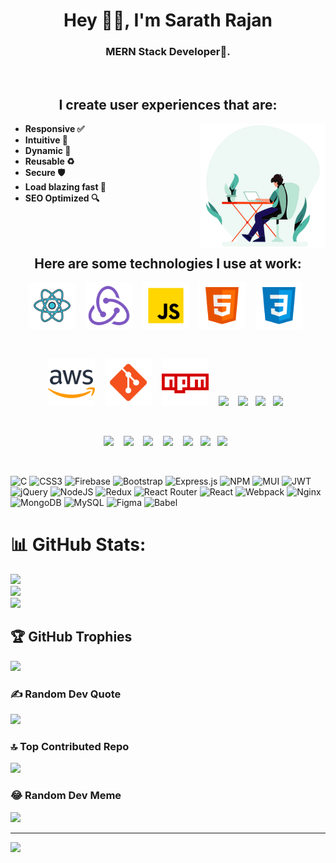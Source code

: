 
<h1 align="center"> Hey 👋🏽, I'm Sarath Rajan </h1>

<h3 align="center">
    MERN Stack Developer🚀.  
</h3>
<br/>
<h2 align="center">
    I create user experiences that are:
</h2>

<img align="right" alt="Person coding gif" src="https://github.com/chandan-reddy-k/chandan-reddy-k/blob/master/assets/coding.gif" width="200" />

- **Responsive ✅**
- **Intuitive 🤩**
- **Dynamic 🧬**
- **Reusable ♻️**
- **Secure 🛡️**
- **Load blazing fast 🚀**
- **SEO Optimized 🔍**



<br/>
<br/>

<h2 align="center">
  Here are some technologies I use at work:
</h2>

<p align="center">
<code><img height="75" src="https://github.com/chandan-reddy-k/chandan-reddy-k/blob/master/assets/react.png"></code> &nbsp;&nbsp;
<code><img height="75" src="https://github.com/chandan-reddy-k/chandan-reddy-k/blob/master/assets/redux.png"></code> &nbsp;&nbsp;
<code><img height="75" src="https://github.com/chandan-reddy-k/chandan-reddy-k/blob/master/assets/js.png"></code> &nbsp;&nbsp;
<code><img height="75" src="https://github.com/chandan-reddy-k/chandan-reddy-k/blob/master/assets/html.png"></code> &nbsp;&nbsp;
<code><img height="75" src="https://github.com/chandan-reddy-k/chandan-reddy-k/blob/master/assets/css.png"></code>&nbsp;&nbsp;
</p>

<br/>

<p align="center">
<code><img height="75" src="https://github.com/chandan-reddy-k/chandan-reddy-k/blob/master/assets/aws.png"></code> &nbsp;&nbsp;
<code><img height="75" src="https://github.com/chandan-reddy-k/chandan-reddy-k/blob/master/assets/git.png"></code> &nbsp;&nbsp;
<code><img height="75" src="https://github.com/chandan-reddy-k/chandan-reddy-k/blob/master/assets/npm.png"></code> &nbsp;&nbsp;
<code><img height="75" src="https://res.cloudinary.com/dk4darniv/image/upload/v1694332635/tech%20stack%20logos/node-js-javascript-web-server-scalable-vector-graphics-chrome-v8-vue-js-5b619bdaf2840e99d57f52cd30a7970b_v6sb5f.png"></code> &nbsp;&nbsp;
    <code><img height="70" src="https://cdn.icon-icons.com/icons2/2148/PNG/512/typescript_alt_icon_131915.png"></code>&nbsp;&nbsp;
<code><img height="80" src="https://res.cloudinary.com/dk4darniv/image/upload/v1694332634/tech%20stack%20logos/bootstrap-responsive-web-design-web-development-logo-django-others-d7ec880588af75918aa8bc2ad69bd1a4_iicqdr.png"></code>&nbsp;&nbsp;
<code><img height="65" src="https://res.cloudinary.com/dk4darniv/image/upload/v1694332635/tech%20stack%20logos/mean-solution-stack-express-js-node-js-javascript-github-acfc77777dd3c5165cd1ac3f95631063_tnw94d.png"></code>&nbsp;&nbsp;
</p>

<br/>

<p align="center">
<code><img height="75" src="https://res.cloudinary.com/dk4darniv/image/upload/v1694332634/tech%20stack%20logos/5bb91849c5acf-eac57903ed7aa3ad7867866475facf7c_kj2qft.png"></code> &nbsp;&nbsp;
<code><img height="75" src="https://res.cloudinary.com/dk4darniv/image/upload/v1694332635/tech%20stack%20logos/java-platform-enterprise-edition-java-platform-standard-edition-javaserver-pages-java-development-kit-others-82f3102642ddd063adca1c88786e7494_zriicz.png"></code> &nbsp;&nbsp;
<code><img height="75" src="https://res.cloudinary.com/dk4darniv/image/upload/v1694332635/tech%20stack%20logos/mongodb-logo-database-nosql-sql-logo-a9212af03e30e3a90d55b270db441373_vkriov.png"></code> &nbsp;&nbsp;
<code><img height="75" src="https://res.cloudinary.com/dk4darniv/image/upload/v1694332636/tech%20stack%20logos/webpack-babel-source-to-source-compiler-javascript-npm-js-eb409b614b00eefa305d81ce7e08dff7_nbzn75.png"></code> &nbsp;&nbsp;
    <code><img height="70" src="https://res.cloudinary.com/dk4darniv/image/upload/v1694332635/tech%20stack%20logos/visual-studio-code-microsoft-visual-studio-source-code-editor-c-4d7583d9e6de05ca2d58df35c986a05b_g3ndcx.png"></code>&nbsp;&nbsp;
<code><img height="80" src="https://res.cloudinary.com/dk4darniv/image/upload/v1694332636/tech%20stack%20logos/mysql-database-web-development-computer-software-dolphin-3f2ef1a6723e0e7faa8ac845294f02a3_qol01v.png"></code>&nbsp;&nbsp;
<code><img height="65" src="https://res.cloudinary.com/dk4darniv/image/upload/v1694332635/tech%20stack%20logos/webpack-gulp-js-npm-grunt-github-github-62d7bbe0bd88b35c0573b5298e8cd081_fpmjjh.png"></code>&nbsp;&nbsp;
</p>
<br/>


![C](https://img.shields.io/badge/c-%2300599C.svg?style=for-the-badge&logo=c&logoColor=white) ![CSS3](https://img.shields.io/badge/css3-%231572B6.svg?style=for-the-badge&logo=css3&logoColor=white) ![Firebase](https://img.shields.io/badge/firebase-%23039BE5.svg?style=for-the-badge&logo=firebase) ![Bootstrap](https://img.shields.io/badge/bootstrap-%23563D7C.svg?style=for-the-badge&logo=bootstrap&logoColor=white) ![Express.js](https://img.shields.io/badge/express.js-%23404d59.svg?style=for-the-badge&logo=express&logoColor=%2361DAFB) ![NPM](https://img.shields.io/badge/NPM-%23000000.svg?style=for-the-badge&logo=npm&logoColor=white) ![MUI](https://img.shields.io/badge/MUI-%230081CB.svg?style=for-the-badge&logo=material-ui&logoColor=white) ![JWT](https://img.shields.io/badge/JWT-black?style=for-the-badge&logo=JSON%20web%20tokens) ![jQuery](https://img.shields.io/badge/jquery-%230769AD.svg?style=for-the-badge&logo=jquery&logoColor=white) ![NodeJS](https://img.shields.io/badge/node.js-6DA55F?style=for-the-badge&logo=node.js&logoColor=white) ![Redux](https://img.shields.io/badge/redux-%23593d88.svg?style=for-the-badge&logo=redux&logoColor=white) ![React Router](https://img.shields.io/badge/React_Router-CA4245?style=for-the-badge&logo=react-router&logoColor=white) ![React](https://img.shields.io/badge/react-%2320232a.svg?style=for-the-badge&logo=react&logoColor=%2361DAFB) ![Webpack](https://img.shields.io/badge/webpack-%238DD6F9.svg?style=for-the-badge&logo=webpack&logoColor=black) ![Nginx](https://img.shields.io/badge/nginx-%23009639.svg?style=for-the-badge&logo=nginx&logoColor=white) ![MongoDB](https://img.shields.io/badge/MongoDB-%234ea94b.svg?style=for-the-badge&logo=mongodb&logoColor=white) ![MySQL](https://img.shields.io/badge/mysql-%2300f.svg?style=for-the-badge&logo=mysql&logoColor=white) 	![Figma](https://img.shields.io/badge/figma-%23F24E1E.svg?style=for-the-badge&logo=figma&logoColor=white) ![Babel](https://img.shields.io/badge/Babel-F9DC3e?style=for-the-badge&logo=babel&logoColor=black)
# 📊 GitHub Stats:
![](https://github-readme-stats.vercel.app/api?username=sarathrajan922&theme=highcontrast&hide_border=false&include_all_commits=false&count_private=false)<br/>
![](https://github-readme-streak-stats.herokuapp.com/?user=sarathrajan922&theme=highcontrast&hide_border=false)<br/>
![](https://github-readme-stats.vercel.app/api/top-langs/?username=sarathrajan922&theme=highcontrast&hide_border=false&include_all_commits=false&count_private=false&layout=compact)

## 🏆 GitHub Trophies
![](https://github-profile-trophy.vercel.app/?username=sarathrajan922&theme=darkhub&no-frame=false&no-bg=true&margin-w=4)

### ✍️ Random Dev Quote
![](https://quotes-github-readme.vercel.app/api?type=horizontal&theme=radical)

### 🔝 Top Contributed Repo
![](https://github-contributor-stats.vercel.app/api?username=sarathrajan922&limit=5&theme=dark&combine_all_yearly_contributions=true)

### 😂 Random Dev Meme
<img src="https://rm.up.railway.app/" width="512px"/>

---
[![](https://visitcount.itsvg.in/api?id=sarathrajan922&icon=8&color=0)](https://visitcount.itsvg.in)

<!-- Proudly created with GPRM ( https://gprm.itsvg.in ) -->
